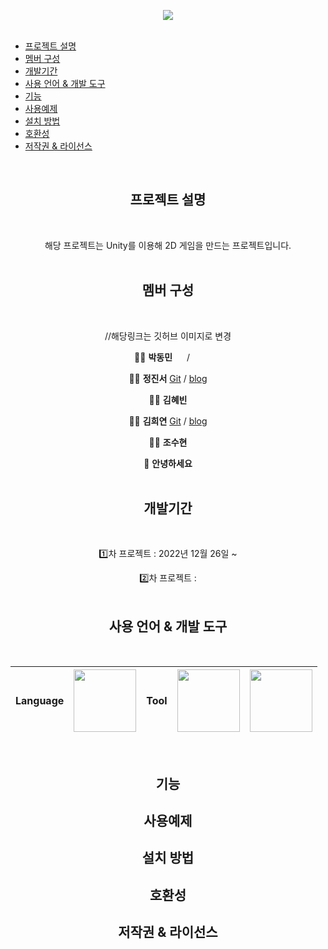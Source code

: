 <div align=center>

![](https://capsule-render.vercel.app/api?type=shark&section=header&color=gradient&text=%202022/2023%20Unity%20Project👋%20%20&height=200&fontSize=50&animation=fadeIn&fontAlignY=38)
 <br><br>
</div>

   
  * [프로젝트 설명](#프로젝트-설명)
  * [멤버 구성](#멤버-구성)
  * [개발기간](#개발기간)
  * [사용 언어 & 개발 도구](#사용-언어--개발-도구)
  * [기능](#기능)
  * [사용예제](#사용예제)
  * [설치 방법](#설치-방법)
  * [호환성](#호환성)
  * [저작권 & 라이선스](#저작권--라이선스)


<div align=center>
<br>
   
## 프로젝트 설명
<br>
   
해당 프로젝트는 Unity를 이용해 2D 게임을 만드는 프로젝트입니다. 
<br><br>
   
## 멤버 구성 
<br>
 
//해당링크는 깃허브 이미지로 변경

 👨‍💻 **박동민** [<img src="https://github.com/chattymin/UnityGameProject/blob/main/imagesForReadme/stack/C--4.svg" height="15px" />](https://github.com/chattymin) / [<img src="https://github.com/chattymin/UnityGameProject/blob/main/imagesForReadme/stack/Unity.svg" height="15px" />](https://naemamdaelo.tistory.com/)

👩‍💻 **정진서** [Git](https://github.com/JinNitt) / [blog](https://pharam.tistory.com/)

👩‍💻 **김혜빈**

👩‍💻 **김희연** [Git](https://github.com/HeeYeon-Kim) / [blog](https://google.com)

👩‍🎨 **조수현**

🎤 **안녕하세요**
<br><br>
   
## 개발기간
<br>
   
1️⃣차 프로젝트 : 2022년 12월 26일 ~ 

2️⃣차 프로젝트 : 
<br><br>
   
## 사용 언어 & 개발 도구
<br>  
   
| **Language**  | <img width="100px" height="100px" src="https://github.com/chattymin/UnityGameProject/blob/main/imagesForReadme/stack/C--4.svg"/>      | **Tool** |  <img width="100px" height="100px" src="https://github.com/chattymin/UnityGameProject/blob/main/imagesForReadme/stack/Unity.svg"/>       |   [<img width="100px" height="100px" src="https://github.com/chattymin/UnityGameProject/blob/main/imagesForReadme/stack/Notion.svg"/>](https://rightful-yarn-52a.notion.site/Unity-98c4af0304004532908acdb4b9b4b456)           |
| -------- | ---- | ---- | ---- | ---- |   

<br>
   
## 기능 



## 사용예제 



## 설치 방법



## 호환성

## 저작권 & 라이선스 
